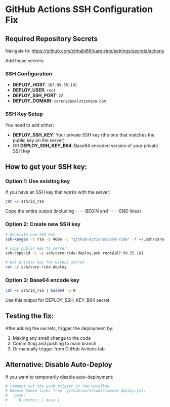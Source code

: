 # GitHub Actions SSH Configuration Fix

## Required Repository Secrets

Navigate to: https://github.com/chhabi86/care-ride/settings/secrets/actions

Add these secrets:

### SSH Configuration
- **DEPLOY_HOST**: `167.99.55.181`
- **DEPLOY_USER**: `root`
- **DEPLOY_SSH_PORT**: `22`
- **DEPLOY_DOMAIN**: `careridesolutionspa.com`

### SSH Key Setup
You need to add either:
- **DEPLOY_SSH_KEY**: Your private SSH key (the one that matches the public key on the server)
- OR **DEPLOY_SSH_KEY_B64**: Base64 encoded version of your private SSH key

## How to get your SSH key:

### Option 1: Use existing key
If you have an SSH key that works with the server:
```bash
cat ~/.ssh/id_rsa
```
Copy the entire output (including -----BEGIN and -----END lines)

### Option 2: Create new SSH key
```bash
# Generate new SSH key
ssh-keygen -t rsa -b 4096 -C "github-actions@care-ride" -f ~/.ssh/care-ride-deploy

# Copy public key to server
ssh-copy-id -i ~/.ssh/care-ride-deploy.pub root@167.99.55.181

# Get private key for GitHub secret
cat ~/.ssh/care-ride-deploy
```

### Option 3: Base64 encode key
```bash
cat ~/.ssh/id_rsa | base64 -w 0
```
Use this output for DEPLOY_SSH_KEY_B64 secret.

## Testing the fix:

After adding the secrets, trigger the deployment by:
1. Making any small change to the code
2. Committing and pushing to main branch
3. Or manually trigger from GitHub Actions tab

## Alternative: Disable Auto-Deploy

If you want to temporarily disable auto-deployment:
```bash
# Comment out the push trigger in the workflow
# Remove these lines from .github/workflows/remote-deploy.yml:
#   push:
#     branches: [ main ]
```
